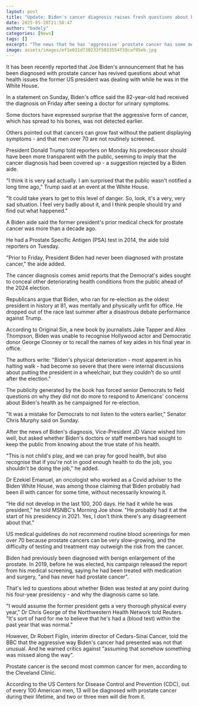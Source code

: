 ```yaml
---
layout: post
title: "Update: Biden's cancer diagnosis raises fresh questions about his wellness in White House"
date: 2025-05-20T21:58:47
author: "badely"
categories: [News]
tags: []
excerpt: "The news that he has 'aggressive' prostate cancer has some medics asking why it was not detected sooner."
image: assets/images/ef1e031d730233f5033554f59caf95eb.jpg
---
```


It has been recently reported that Joe Biden's announcement that he has been diagnosed with prostate cancer has revived questions about what health issues the former US president was dealing with while he was in the White House.

In a statement on Sunday, Biden's office said the 82-year-old had received the diagnosis on Friday after seeing a doctor for urinary symptoms.

Some doctors have expressed surprise that the aggressive form of cancer, which has spread to his bones, was not detected earlier. 

Others pointed out that cancers can grow fast without the patient displaying symptoms - and that men over 70 are not routinely screened.

President Donald Trump told reporters on Monday his predecessor should have been more transparent with the public, seeming to imply that the cancer diagnosis had been covered up - a suggestion rejected by a Biden aide.

"I think it is very sad actually. I am surprised that the public wasn't notified a long time ago," Trump said at an event at the White House.

"It could take years to get to this level of danger. So, look, it's a very, very sad situation. I feel very badly about it, and I think people should try and find out what happened."

A Biden aide said the former president's prior medical check for prostate cancer was more than a decade ago.

He had a Prostate Specific Antigen (PSA) test in 2014, the aide told reporters on Tuesday.

"Prior to Friday, President Biden had never been diagnosed with prostate cancer," the aide added.

The cancer diagnosis comes amid reports that the Democrat's aides sought to conceal other deteriorating health conditions from the public ahead of the 2024 election.

Republicans argue that Biden, who ran for re-election as the oldest president in history at 81, was mentally and physically unfit for office. He dropped out of the race last summer after a disastrous debate performance against Trump.

According to Original Sin, a new book by journalists Jake Tapper and Alex Thompson, Biden was unable to recognise Hollywood actor and Democratic donor George Clooney or to recall the names of key aides in his final year in office.

The authors write: "Biden's physical deterioration - most apparent in his halting walk - had become so severe that there were internal discussions about putting the president in a wheelchair, but they couldn't do so until after the election."

The publicity generated by the book has forced senior Democrats to field questions on why they did not do more to respond to Americans' concerns about Biden's health as he campaigned for re-election.

"It was a mistake for Democrats to not listen to the voters earlier," Senator Chris Murphy said on Sunday.

After the news of Biden's diagnosis, Vice-President JD Vance wished him well, but asked whether Biden's doctors or staff members had sought to keep the public from knowing about the true state of his health.

"This is not child's play, and we can pray for good health, but also recognise that if you're not in good enough health to do the job, you shouldn't be doing the job," he added.

Dr Ezekiel Emanuel, an oncologist who worked as a Covid adviser to the Biden White House, was among those claiming that Biden probably had been ill with cancer for some time, without necessarily knowing it.

"He did not develop in the last 100, 200 days. He had it while he was president," he told MSNBC's Morning Joe show. "He probably had it at the start of his presidency in 2021. Yes, I don't think there's any disagreement about that."

US medical guidelines do not recommend routine blood screenings for men over 70 because prostate cancers can be very slow-growing, and the difficulty of testing and treatment may outweigh the risk from the cancer.

Biden had previously been diagnosed with benign enlargement of the prostate. In 2019, before he was elected, his campaign released the report from his medical screening, saying he had been treated with medication and surgery, "and has never had prostate cancer".

That's led to questions about whether Biden was tested at any point during his four-year presidency - and why the diagnosis came so late.

"I would assume the former president gets a very thorough physical every year," Dr Chris George of the Northwestern Health Network told Reuters. "It's sort of hard for me to believe that he's had a (blood test) within the past year that was normal."

However, Dr Robert Figlin, interim director of Cedars-Sinai Cancer, told the BBC that the aggressive way Biden's cancer had presented was not that unusual. And he warned critics against "assuming that somehow something was missed along the way".

Prostate cancer is the second most common cancer for men, according to the Cleveland Clinic.

According to the US Centers for Disease Control and Prevention (CDC), out of every 100 American men, 13 will be diagnosed with prostate cancer during their lifetime, and two or three men will die from it.

